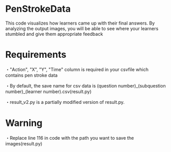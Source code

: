# PenStrokeData
<p>This code visualizes how learners came up with their final answers. By analyzing the output images, you will be able to see where your learners stumbled and give them appropriate feedback</p>

<h1>Requirements</h1>
<p>・"Action", "X", "Y", "Time" column is required in your csvfile which contains pen stroke data</p>
<p>・By default, the save name for csv data is (question number)_(subquestion number)_(learner number).csv(result.py)</p>
<p>・result_v2.py is a partially modified version of result.py.</p>

<h1>Warning</h1>
<p>・Replace line 116 in code with the path you want to save the images(result.py)</p>
